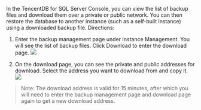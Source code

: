 In the TencentDB for SQL Server Console, you can view the list of backup files and download them over a private or public network. You can then restore the database to another instance (such as a self-built instance) using a downloaded backup file.
Directions:
1. Enter the backup management page under Instance Management. You will see the list of backup files. Click Download to enter the download page.
![](https://main.qcloudimg.com/raw/30fb714fc7a8751b2833f50a2c0de654.png)

2. On the download page, you can see the private and public addresses for download. Select the address you want to download from and copy it.
![](https://main.qcloudimg.com/raw/b7a7289733af5100008952ed1ba3b589.png)

>Note: The download address is valid for 15 minutes, after which  you will need to enter the backup management page and download page again to get a new download address.
